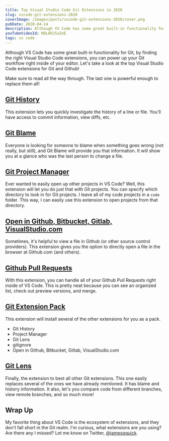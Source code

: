 ```yaml
---
title: Top Visual Studio Code Git Extensions in 2020
slug: vscode-git-extensions-2020
coverImage: /images/posts/vscode-git-extensions-2020/cover.png
pubDate: 2020-04-14
description: Although VS Code has some great built-in functionality for Git, by finding the right Visual Studio Code extensions, you can power up your Git workflow right inside of your editor.
youTubeVideoId: N8L6RJ5uZoE
tags: vs code
---
```


Although VS Code has some great built-in functionality for Git, by finding the right Visual Studio Code extensions, you can power up your Git workflow right inside of your editor. Let's take a look at the top Visual Studio Code extensions for Git and Github!

Make sure to read all the way through. The last one is powerful enough to replace them all!

## [Git History](https://marketplace.visualstudio.com/items?itemName=donjayamanne.githistory)

This extension lets you quickly investigate the history of a line or file. You'll have access to commit information, view diffs, etc.

## [Git Blame](https://marketplace.visualstudio.com/items?itemName=waderyan.gitblame)

Everyone is looking for someone to blame when something goes wrong (not really, but still), and Git Blame will provide you that information. It will show you at a glance who was the last person to change a file.

## [Git Project Manager](https://marketplace.visualstudio.com/items?itemName=felipecaputo.git-project-manager)

Ever wanted to easily open up other projects in VS Code? Well, this extension will let you do just that with Git projects. You can specify which directory to look in for Git projects. I leave all of my code projects in a `code` folder. This way, I can easily use this extension to open projects from that directory.

## [Open in Github, Bitbucket, Gitlab, VisualStudio.com](https://marketplace.visualstudio.com/items?itemName=ziyasal.vscode-open-in-github)

Sometimes, it's helpful to view a file in Github (or other source control providers). This extension gives you the option to directly open a file in the browser at Github.com (and others).

## [Github Pull Requests](https://marketplace.visualstudio.com/items?itemName=GitHub.vscode-pull-request-github)

With this extension, you can handle all of your Github Pull Requests right inside of VS Code. This is pretty neat because you can see an organized list, check out preview versions, and merge.

## [Git Extension Pack](https://marketplace.visualstudio.com/items?itemName=donjayamanne.git-extension-pack)

This extension will install several of the other extensions for you as a pack.

- Git History
- Project Manager
- Git Lens
- gitignore
- Open in Github, Bitbucket, Gitlab, VisualStudio.com

## [Git Lens](https://marketplace.visualstudio.com/items?itemName=eamodio.gitlens)

Finally, the extension to best all other Git extensions. This one easily replaces several of the ones we have already mentioned. It has blame and history information. It also, let's you compare code from different branches, view remote branches, and so much more!

## Wrap Up

My favorite thing about VS Code is the ecosystem of extensions, and they don't fall short in the Git realm. I'm curious, what extensions are you using? Are there any I missed? Let me know on Twitter, [@jamesqquick](https://www.twitter.com/jamesqquick).
